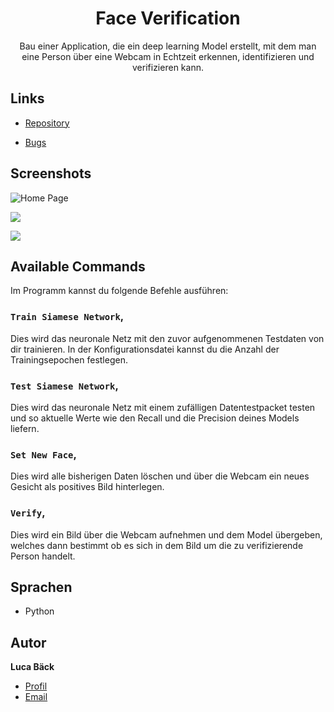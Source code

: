 <h1 align="center">Face Verification</h1>

<p align="center">Bau einer Application, die ein deep learning Model erstellt, mit dem man eine
Person über eine Webcam in Echtzeit erkennen, identifizieren und verifizieren kann.</p>

## Links

- [Repository](https://github.com/luca-baeck/Face-Verification "Face Verification Repository")

- [Bugs](https://github.com/Rohit19060/Face-Verification/issues "Issues Page")


## Screenshots

![Home Page](/screenshots/1.png "Home Page")

![](/screenshots/2.png)

![](/screenshots/3.png)

## Available Commands

Im Programm kannst du folgende Befehle ausführen:

### `Train Siamese Network`,

Dies wird das neuronale Netz mit den zuvor aufgenommenen Testdaten von dir trainieren. In der Konfigurationsdatei kannst du die Anzahl der Trainingsepochen festlegen.

### `Test Siamese Network`,

Dies wird das neuronale Netz mit einem zufälligen Datentestpacket testen und so aktuelle Werte wie den Recall und die Precision deines Models liefern.

### `Set New Face`,

Dies wird alle bisherigen Daten löschen und über die Webcam ein neues Gesicht als positives Bild hinterlegen.

### `Verify`,

Dies wird ein Bild über die Webcam aufnehmen und dem Model übergeben, welches dann bestimmt ob es sich in dem Bild um die zu verifizierende Person handelt.

## Sprachen

- Python

## Autor

**Luca Bäck**

- [Profil](https://github.com/luca-baeck "Luca Bäck")
- [Email](mailto:luca.baeck@outlook.de?subject=Hi "Hi!")
